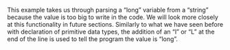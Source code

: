 This example takes us through parsing a “long” variable from a “string” because the value is too big to write in the code. We will look more closely at this functionality in future sections. Similarly to what we have seen before with declaration of primitive data types, the addition of an “l” or “L” at the end of the line is used to tell the program the value is “long”.

